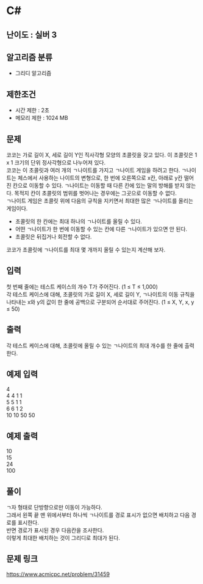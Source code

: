 # C#

## 난이도 : 실버 3

## 알고리즘 분류
  - 그리디 알고리즘

## 제한조건
  - 시간 제한 : 2초
  - 메모리 제한 : 1024 MB

## 문제
코코는 가로 길이 X, 세로 길이 Y인 직사각형 모양의 초콜릿을 갖고 있다. 이 초콜릿은 1 x 1 크기의 단위 정사각형으로 나누어져 있다.<br/>
코코는 이 초콜릿과 여러 개의 ㄱ나이트를 가지고 ㄱ나이트 게임을 하려고 한다. ㄱ나이트는 체스에서 사용하는 나이트의 변형으로, 한 번에 오른쪽으로 x칸, 아래로 y칸 떨어진 칸으로 이동할 수 있다. ㄱ나이트는 이동할 때 다른 칸에 있는 말의 방해를 받지 않는다. 목적지 칸이 초콜릿의 범위를 벗어나는 경우에는 그곳으로 이동할 수 없다.<br/>
ㄱ나이트 게임은 초콜릿 위에 다음의 규칙을 지키면서 최대한 많은 ㄱ나이트를 올리는 게임이다.<br/>

  - 초콜릿의 한 칸에는 최대 하나의 ㄱ나이트를 올릴 수 있다.
  - 어떤 ㄱ나이트가 한 번에 이동할 수 있는 칸에 다른 ㄱ나이트가 있으면 안 된다.
  - 초콜릿은 뒤집거나 회전할 수 없다.

코코가 초콜릿에 ㄱ나이트를 최대 몇 개까지 올릴 수 있는지 계산해 보자.<br/>


## 입력
첫 번째 줄에는 테스트 케이스의 개수 T가 주어진다. (1 ≤ T ≤ 1,000)<br/>
각 테스트 케이스에 대해, 초콜릿의 가로 길이 X, 세로 길이 Y, ㄱ나이트의 이동 규칙을 나타내는 x와 y의 값이 한 줄에 공백으로 구분되어 순서대로 주어진다. (1 ≤ X, Y, x, y ≤ 50)<br/>


## 출력
각 테스트 케이스에 대해, 초콜릿에 올릴 수 있는 ㄱ나이트의 최대 개수를 한 줄에 출력한다.<Br/>


## 예제 입력
4<br/>
4 4 1 1<br/>
5 5 1 1<br/>
6 6 1 2<br/>
10 10 50 50<br/>


## 예제 출력
10<br/>
15<br/>
24<br/>
100<br/>


## 풀이
ㄱ자 형태로 단방향으로만 이동이 가능하다.<br/>
그래서 왼쪽 끝 맨 위에서부터 하나씩 ㄱ나이트를 경로 표시가 없으면 배치하고 다음 경로를 표시한다.<br/>
반면 경로가 표시된 경우 다음칸을 조사한다.<br/>
이렇게 최대한 배치하는 것이 그리디로 최대가 된다.<br/>


## 문제 링크
https://www.acmicpc.net/problem/31459